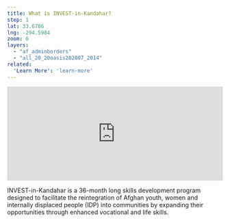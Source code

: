 ```yaml
---
title: What is INVEST-in-Kandahar?
step: 1
lat: 33.6786
lng: -294.5984
zoom: 6
layers:
  - "af_adminborders"
  - "all_20_20oasis202007_2014"
related:
  'Learn More': 'learn-more'
---
```

<iframe src="https://player.vimeo.com/video/137703085?byline=0&portrait=0" width="100%" height="220" frameborder="0" webkitallowfullscreen mozallowfullscreen allowfullscreen></iframe>

INVEST-in-Kandahar is a 36-month long skills development program designed to facilitate the reintegration of Afghan youth, women and internally displaced people (IDP) into communities by expanding their opportunities through enhanced vocational and life skills.
